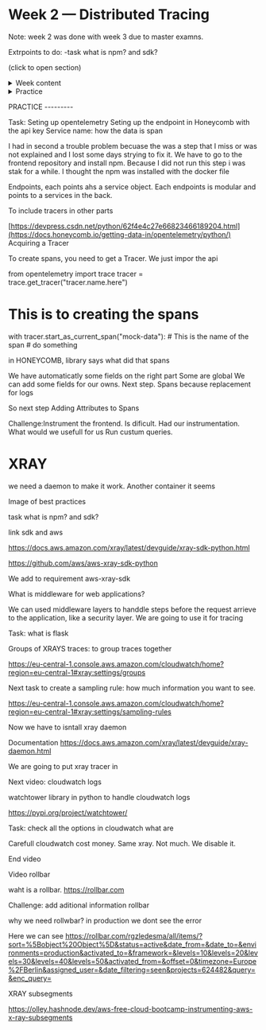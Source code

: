 # Week 2 — Distributed Tracing

Note: week 2 was done with week 3 due to master examns.

Extrpoints to do:
-task what is npm? and sdk?

(click to open section)

<details><summary>Week content</summary>
<p>
__Objetive:__ Distributed tracing implementation to add the functionality to easy pinpoint issue when adding cloud services.


### What is observability?
>Observability is the extent to which the internal states of a system can be inferred from externally available data. An observable software system provides the ability to understand any issue that arises. Conventionally, __the three pillars of observability data are metrics, logs and traces.__

### What are traces?

>A trace represents the entire journey of a request or action as it moves through all the nodes of a distributed system.

### What are logs?

>A log file is a computer-generated data file that contains information about usage patterns, activities, and operations within an operating system, application, server or another device. Log files show whether resources are performing properly and optimally.\
>On-Premise logs: infraestructure , applications, anti-virus, Firewall..
>Cloud Logs: infraestructure** , applications**, anti-virus, Firewall..

### Observability vs Monotoring

![Observability vs Monotoring](assets/week2_obsvsmonit.jpeg)


### What is Observability in AWS?

>Open-source solutions, giving you the ability to understand what is happening across your technology stack at any time. AWS observability lets you collect, correlate, aggregate, and analyze telemetry in your network, infrastructure, and applications in the cloud, hybrid, or on-premises environments so you can gain insights into the behavior, performance, and health of your system. 
>These insights help you detect, investigate, and remediate problems faster; and coupled with artificial intelligence and machine learning, proactively react, predict, and prevent problems.

![Observability AWS Tools](assets/week2_aws_observabilitytools.jpeg)

[AWS Observability](https://aws.amazon.com/cloudops/monitoring-and-observability/?whats-new-cards.sort-by=item.additionalFields.postDateTime&whats-new-cards.sort-order=desc&blog-posts-cards.sort-by=item.additionalFields.createdDate&blog-posts-cards.sort-order=desc)

### For what are we using Honeycomb? To visualice and read the data extracted.

>Is a software debugging tool that can help you solve problems faster within your distributed services. Honeycomb provides full stack observability—designed for high cardinality data and collaborative problem solving, enabling engineers to deeply understand and debug production software together.

[HoneyComb](https://www.honeycomb.io)

### How are we sending the traces, metrics and logs to HoneyComb? OpenTelemetry

> Honeycomb supports OpenTelemetry, the CNCF open standard for sending traces, metrics, and logs. If your application is already instrumented for OpenTelemetry, you can send OTLP data directly to Honeycomb’s endpoint.

[OpenTelemetry](https://docs.honeycomb.io/getting-data-in/opentelemetry-overview/)

What is middleware for web applications?
        >Middleware is software that different applications use to communicate with each other. It provides functionality to connect applications intelligently and efficiently so that you can innovate faster. Middleware acts as a bridge between diverse technologies, tools, and databases so that you can integrate them seamlessly into a single system. The single system then provides a unified service to its users. For example, a Windows frontend application sends and receives data from a Linux backend server, but the application users are unaware of the difference.
 
        
What is a Daemon?

>A daemon is a process that runs in the background rather than under the direct control of the user. Although you run docker commands on your host machine, these commands do none of the processing on your Docker containers and images. They are frequently also servers that accept requests from clients to perform actions for them.

![Docker Daemons](assets/week2_daemons.png)

### What is AWS X-RAY?
>AWS X-Ray provides a complete view of requests as they travel through your application and filters visual data across payloads, functions, traces, services, APIs, and more with no-code and low-code motions.

[AWS X-RAY](https://aws.amazon.com/xray/?nc1=h_ls)

![AWS X-RAY](assets/week2_awsxray.png)

[Configuring the AWS X-Ray daemon](https://docs.aws.amazon.com/xray/latest/devguide/xray-daemon-configuration.html)

[What are the best practises for setting up x-ray daemon?](https://stackoverflow.com/questions/54236375/what-are-the-best-practises-for-setting-up-x-ray-daemon)

![Best practices](assets/week2_xraybestpractices.png)

[AWS X-RAY:SDK python](https://docs.aws.amazon.com/xray/latest/devguide/xray-sdk-python.html)

[AWS X-RAY:SDK python](https://github.com/aws/aws-xray-sdk-python)





        </p>
</details>



        
        
        
<details><summary>Practice</summary>
<p>
   
</p>
</details>

PRACTICE ---------

Task: Seting up opentelemetry
Seting up the endpoint in Honeycomb with the api key
Service name: how the data is span

I had in second a trouble problem becuase the was a step that I miss or was not explained and I lost some days strying to fix it. We have to go to the frontend repository and install npm. Because I did not run this step i was stak for a while. I thought the npm was installed with the docker file


Endpoints, each points ahs a service object. Each endpoints is modular and points to a services in the back.

To include tracers in other parts

[https://devpress.csdn.net/python/62f4e4c27e66823466189204.html](https://docs.honeycomb.io/getting-data-in/opentelemetry/python/) Acquiring a Tracer 

To create spans, you need to get a Tracer. We just impor the api

from opentelemetry import trace
tracer = trace.get_tracer("tracer.name.here")

# This is to creating the spans

with tracer.start_as_current_span("mock-data"): # This is the name of the span
        # do something


in HONEYCOMB, library says what did that spans

We have automaticatly some fields on the right part
Some are global
We can add some fields for our owns. Next step. Spans because replacement for logs

So next step Adding Attributes to Spans 

Challenge:Instrument the frontend. Is dificult. 
Had our instrumentation. What would we usefull for us
Run custum queries.



# XRAY

we need a daemon to make it work. Another container it seems

Image of best practices

task what is npm? and sdk?

link sdk and aws

https://docs.aws.amazon.com/xray/latest/devguide/xray-sdk-python.html

https://github.com/aws/aws-xray-sdk-python

We add to requirement aws-xray-sdk 

What is middleware for web applications?


We can used middleware layers to handdle steps before the request arrieve to the application, like a security layer. 
We are going to use it for tracing


Task: what is flask



Groups of XRAYS traces: to group traces together


https://eu-central-1.console.aws.amazon.com/cloudwatch/home?region=eu-central-1#xray:settings/groups

Next task to create a sampling rule: how much information you want to see. 


https://eu-central-1.console.aws.amazon.com/cloudwatch/home?region=eu-central-1#xray:settings/sampling-rules

Now we have to isntall xray daemon

Documentation https://docs.aws.amazon.com/xray/latest/devguide/xray-daemon.html

We are going to put xray tracer in 


Next video: cloudwatch logs 

watchtower library in python to handle cloudwatch logs 

https://pypi.org/project/watchtower/

Task: check all the options in cloudwatch what are

Carefull cloudwatch cost money. Same xray. Not much. We disable it.

End video


Video rollbar

waht is a rollbar. https://rollbar.com

Challenge: add aditional information rollbar

why we need rollwbar? in production we dont see the error

Here we can see https://rollbar.com/rgzledesma/all/items/?sort=%5Bobject%20Object%5D&status=active&date_from=&date_to=&environments=production&activated_to=&framework=&levels=10&levels=20&levels=30&levels=40&levels=50&activated_from=&offset=0&timezone=Europe%2FBerlin&assigned_user=&date_filtering=seen&projects=624482&query=&enc_query=



XRAY subsegments

https://olley.hashnode.dev/aws-free-cloud-bootcamp-instrumenting-aws-x-ray-subsegments

